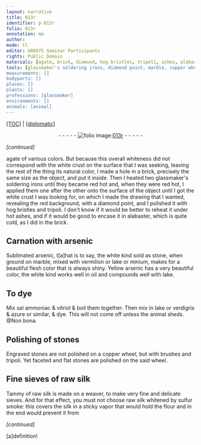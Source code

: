 ```yaml
---
layout: narrative
title: 013r
identifier: p-013r
folio: 013r
annotation: no
author:
mode: tl
editor: GR8975 Seminar Participants
rights: Public Domain
materials: [agate, brick, diamond, hog bristles, tripoli, ashes, alabaster, arsenic, Sublimated arsenic, stone, marble, vermilion, lake, minium, Yellow arsenic, oil, sal ammoniac, vitriol, verdigris, azure, stones, copper, silk, sulfur]
tools: [glassmaker's soldering irons, diamond point, marble, copper wheel, brushes, wheel, sieves]
measurements: []
bodyparts: []
places: []
plants: []
professions: [glassmaker]
environments: []
animals: [animal]
---
```


<p><a href="{{ site.baseurl }}/translation/">[TOC]</a> | <a href="{{ site.baseurl }}/_texts/p-013r_tc.md/">[diplomatic]</a></p><div class="folio" align="center">- - - - - <a href="http://gallica.bnf.fr/ark:/12148/btv1b10500001g/f31.image" target="_blank"><img src="https://cu-mkp.github.io/2017-workshop-edition/assets/photo-icon.png" alt="folio image: " style="display:inline-block; margin-bottom:-3px;"/>013r</a> - - - - - </div>  
 
*[continued]*
  
 <span class="m">agate</span> of various colors. But because this overall whiteness did not correspond with the white crust on the surface that I was seeking, leaving the rest of the thing its natural color, I made a hole in a <span class="m">brick</span>, precisely the same size as the object, and put it inside. Then I heated two <span class="tl"><span class="pro">glassmaker</span>'s soldering irons</span> until they became red hot and, when they were red hot, I applied them one after the other onto the surface of the object until I got the white crust I was looking for, on which I made the drawing that I wanted, revealing the red background, with a <span class="tl"><span class="m">diamond</span> point</span>, and I polished it with <span class="m">hog bristles</span> and <span class="m">tripoli</span>. I don't know if it would be better to reheat it under hot <span class="m">ashes</span>, and if it would be good to encase it in <span class="m">alabaster</span>, which is quite cold, as I did in the <span class="m">brick</span>.
 
 
  

## Carnation with <span class="m">arsenic</span>

 
<span class="m">Sublimated arsenic</span>, t[a]hat is to say, the white kind sold as <span class="m">stone</span>, when ground on <span class="tl"><span class="m">marble</span></span>, mixed with <span class="m">vermilion</span> or <span class="m">lake</span> or <span class="m">minium</span>, makes for a beautiful flesh color that is always shiny. <span class="m">Yellow arsenic</span> has a very beautiful color, the white kind works well in <span class="m">oil</span> and compounds well with <span class="m">lake</span>.
 
 
  

## To dye

 
Mix <span class="m">sal ammoniac</span> & <span class="m">vitriol</span> & boil them together. Then mix in <span class="m">lake</span> or <span class="m">verdigris</span> & <span class="m">azure</span> or similar, & dye. This will not come off unless the <span class="al">animal</span> sheds. @Non bona.
 
 
  

## Polishing of <span class="m">stones</span>

 
Engraved <span class="m">stones</span> are not polished on a <span class="tl"><span class="m">copper</span> wheel</span>, but with <span class="tl">brushes</span> and <span class="m">tripoli</span>. Yet faceted and flat stones are polished on the said <span class="tl">wheel</span>.
 
 
  

## Fine <span class="tl">sieves</span> of raw <span class="m">silk</span>

 
Tammy of raw <span class="m">silk</span> is made on a weaver, to make very fine and delicate <span class="tl">sieves</span>. And for that effect, you must not choose raw <span class="m">silk</span> whitened by <span class="m">sulfur</span> smoke: this covers the <span class="m">silk</span> in a sticky vapor that would hold the flour and in the end would prevent it from
 
*[continued]*
 
 [a]definition!